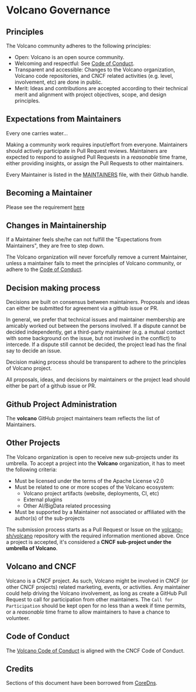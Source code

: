 # Volcano Governance

## Principles

The Volcano community adheres to the following principles:

- Open: Volcano is an open source community.
- Welcoming and respectful: See [Code of Conduct](https://github.com/cncf/foundation/blob/master/code-of-conduct.md).
- Transparent and accessible: Changes to the Volcano organization, Volcano code repositories, and CNCF related activities (e.g. level, involvement, etc) are done in public.
- Merit: Ideas and contributions are accepted according to their technical merit and alignment with
  project objectives, scope, and design principles.

## Expectations from Maintainers

Every one carries water...

Making a community work requires input/effort from everyone. Maintainers should actively
participate in Pull Request reviews. Maintainers are expected to respond to assigned Pull Requests
in a *reasonable* time frame, either providing insights, or assign the Pull Requests to other
maintainers.

Every Maintainer is listed in the
[MAINTAINERS](https://github.com/volcano-sh/volcano/blob/master/MAINTAINERS.md)
file, with their Github handle.

## Becoming a Maintainer

Please see the requirement [here](community-membership.md#maintainer)

## Changes in Maintainership

If a Maintainer feels she/he can not fulfill the "Expectations from Maintainers", they are free to
step down.

The Volcano organization will never forcefully remove a current Maintainer, unless a maintainer
fails to meet the principles of Volcano community,
or adhere to the [Code of Conduct](https://github.com/cncf/foundation/blob/master/code-of-conduct.md).

## Decision making process

Decisions are built on consensus between maintainers.
Proposals and ideas can either be submitted for agreement via a github issue or PR.

In general, we prefer that technical issues and maintainer membership are amicably worked out between the persons involved.
If a dispute cannot be decided independently, get a third-party maintainer (e.g. a mutual contact with some background
on the issue, but not involved in the conflict) to intercede.
If a dispute still cannot be decided, the project lead has the final say to decide an issue.

Decision making process should be transparent to adhere to
the principles of Volcano project.

All proposals, ideas, and decisions by maintainers or the project lead
should either be part of a github issue or PR.

## Github Project Administration

The __volcano__ GitHub project maintainers team reflects the list of Maintainers.

## Other Projects

The Volcano organization is open to receive new sub-projects under its umbrella. To accept a project
into the __Volcano__ organization, it has to meet the following criteria:

- Must be licensed under the terms of the Apache License v2.0
- Must be related to one or more scopes of the Volcano ecosystem:
  - Volcano project artifacts (website, deployments, CI, etc)
  - External plugins
  - Other AI/BigData related processing
- Must be supported by a Maintainer not associated or affiliated with the author(s) of the sub-projects

The submission process starts as a Pull Request or Issue on the
[volcano-sh/volcano](https://github.com/volcano-sh/volcano) repository with the required information
mentioned above. Once a project is accepted, it's considered a __CNCF sub-project under the umbrella
of Volcano__.

## Volcano and CNCF

Volcano is a CNCF project. As such, Volcano might be involved in CNCF (or other CNCF projects) related
marketing, events, or activities. Any maintainer could help driving the Volcano involvement, as long as
create a GitHub Pull Request to call for participation
from other maintainers. The `Call for Participation` should be kept open for no less than a week if time
permits, or a _reasonable_ time frame to allow maintainers to have a chance to volunteer.

## Code of Conduct

The [Volcano Code of Conduct](https://github.com/cncf/foundation/blob/master/code-of-conduct.md) is aligned with the CNCF Code of Conduct.

## Credits

Sections of this document have been borrowed from [CoreDns](https://github.com/coredns/coredns/blob/master/GOVERNANCE.md).
